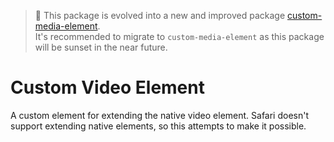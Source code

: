 > 🙋 This package is evolved into a new and improved package [custom-media-element](https://github.com/muxinc/custom-media-element).  
> It's recommended to migrate to `custom-media-element` as this package will be sunset in the near future. 

# Custom Video Element

A custom element for extending the native video element. Safari doesn't support extending native elements, so this attempts to make it possible.
